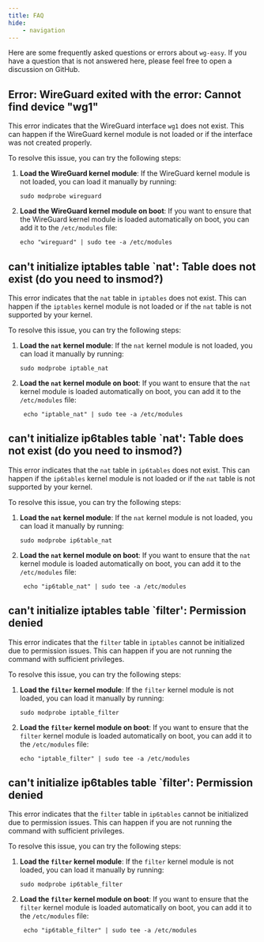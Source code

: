 ```yaml
---
title: FAQ
hide:
    - navigation
---
```


Here are some frequently asked questions or errors about `wg-easy`. If you have a question that is not answered here, please feel free to open a discussion on GitHub.

## Error: WireGuard exited with the error: Cannot find device "wg1"

This error indicates that the WireGuard interface `wg1` does not exist. This can happen if the WireGuard kernel module is not loaded or if the interface was not created properly.

To resolve this issue, you can try the following steps:

1. **Load the WireGuard kernel module**: If the WireGuard kernel module is not loaded, you can load it manually by running:

    ```shell
    sudo modprobe wireguard
    ```

2. **Load the WireGuard kernel module on boot**: If you want to ensure that the WireGuard kernel module is loaded automatically on boot, you can add it to the `/etc/modules` file:

    ```shell
    echo "wireguard" | sudo tee -a /etc/modules
    ```

## can't initialize iptables table `nat': Table does not exist (do you need to insmod?)

This error indicates that the `nat` table in `iptables` does not exist. This can happen if the `iptables` kernel module is not loaded or if the `nat` table is not supported by your kernel.

To resolve this issue, you can try the following steps:

1. **Load the `nat` kernel module**: If the `nat` kernel module is not loaded, you can load it manually by running:

    ```shell
    sudo modprobe iptable_nat
    ```

2. **Load the `nat` kernel module on boot**: If you want to ensure that the `nat` kernel module is loaded automatically on boot, you can add it to the `/etc/modules` file:

    ```shell
     echo "iptable_nat" | sudo tee -a /etc/modules
    ```

## can't initialize ip6tables table `nat': Table does not exist (do you need to insmod?)

This error indicates that the `nat` table in `ip6tables` does not exist. This can happen if the `ip6tables` kernel module is not loaded or if the `nat` table is not supported by your kernel.

To resolve this issue, you can try the following steps:

1. **Load the `nat` kernel module**: If the `nat` kernel module is not loaded, you can load it manually by running:

    ```shell
    sudo modprobe ip6table_nat
    ```

2. **Load the `nat` kernel module on boot**: If you want to ensure that the `nat` kernel module is loaded automatically on boot, you can add it to the `/etc/modules` file:

    ```shell
     echo "ip6table_nat" | sudo tee -a /etc/modules
    ```

## can't initialize iptables table `filter': Permission denied

This error indicates that the `filter` table in `iptables` cannot be initialized due to permission issues. This can happen if you are not running the command with sufficient privileges.

To resolve this issue, you can try the following steps:

1. **Load the `filter` kernel module**: If the `filter` kernel module is not loaded, you can load it manually by running:

    ```shell
    sudo modprobe iptable_filter
    ```

2. **Load the `filter` kernel module on boot**: If you want to ensure that the `filter` kernel module is loaded automatically on boot, you can add it to the `/etc/modules` file:

    ```shell
    echo "iptable_filter" | sudo tee -a /etc/modules
    ```

## can't initialize ip6tables table `filter': Permission denied

This error indicates that the `filter` table in `ip6tables` cannot be initialized due to permission issues. This can happen if you are not running the command with sufficient privileges.

To resolve this issue, you can try the following steps:

1. **Load the `filter` kernel module**: If the `filter` kernel module is not loaded, you can load it manually by running:

    ```shell
    sudo modprobe ip6table_filter
    ```

2. **Load the `filter` kernel module on boot**: If you want to ensure that the `filter` kernel module is loaded automatically on boot, you can add it to the `/etc/modules` file:

    ```shell
     echo "ip6table_filter" | sudo tee -a /etc/modules
    ```
